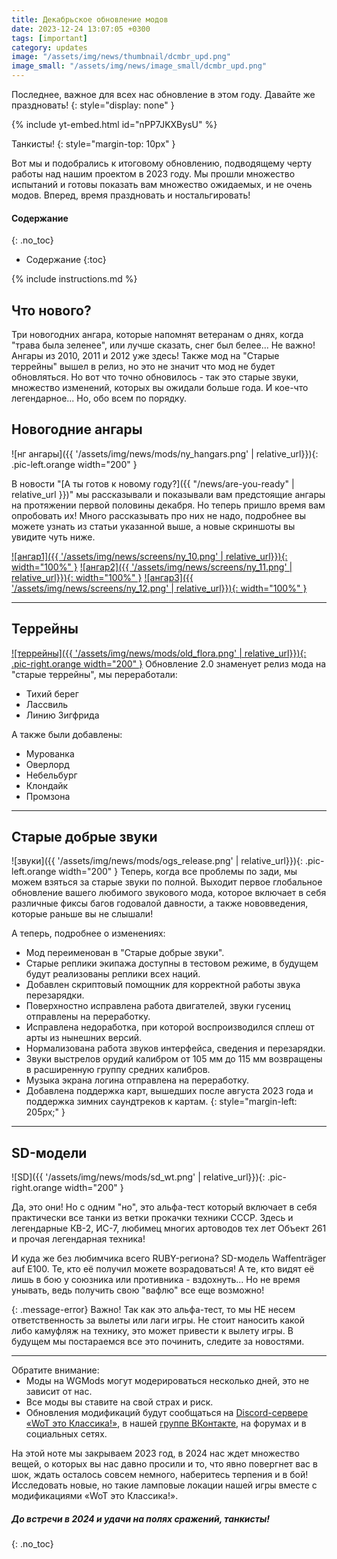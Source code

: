 ```yaml
---
title: Декабрьское обновление модов
date: 2023-12-24 13:07:05 +0300
tags: [important]
category: updates
image: "/assets/img/news/thumbnail/dcmbr_upd.png"
image_small: "/assets/img/news/image_small/dcmbr_upd.png"
---
```

Последнее, важное для всех нас обновление в этом году. Давайте же праздновать!
{: style="display: none" }

{% include yt-embed.html id="nPP7JKXBysU" %}

Танкисты!
{: style="margin-top: 10px" }

Вот мы и подобрались к итоговому обновлению, подводящему черту работы над нашим проектом в 2023 году. Мы прошли множество испытаний и готовы показать вам множество ожидаемых, и не очень модов. Вперед, время праздновать и ностальгировать!

#### Содержание
{: .no_toc}

- Содержание
{:toc}

{% include instructions.md %}

## Что нового?

Три новогодних ангара, которые напомнят ветеранам о днях, когда "трава была зеленее", или лучше сказать, снег был белее... Не важно! Ангары из 2010, 2011 и 2012 уже здесь! Также мод на "Старые террейны" вышел в релиз, но это не значит что мод не будет обновляться. Но вот что точно обновилось - так это старые звуки, множество изменений, которых вы ожидали больше года. И кое-что легендарное... Но, обо всем по порядку.

## Новогодние ангары

![нг ангары]({{ '/assets/img/news/mods/ny_hangars.png' | relative_url}}){: .pic-left.orange width="200" }

В новости "[А ты готов к новому году?]({{ "/news/are-you-ready" | relative_url }})" мы рассказывали и показывали вам предстоящие ангары на протяжении первой половины декабря. Но теперь пришло время вам опробовать их! Много рассказывать про них не надо, подробнее вы можете узнать из статьи указанной выше, а новые скриншоты вы увидите чуть ниже.

[![ангар1]({{ '/assets/img/news/screens/ny_10.png' | relative_url}}){: width="100%" }](/assets/img/news/screens/ny_10.png)
[![ангар2]({{ '/assets/img/news/screens/ny_11.png' | relative_url}}){: width="100%" }](/assets/img/news/screens/ny_11.png)
[![ангар3]({{ '/assets/img/news/screens/ny_12.png' | relative_url}}){: width="100%" }](/assets/img/news/screens/ny_12.png)

---

## Террейны

[![террейны]({{ '/assets/img/news/mods/old_flora.png' | relative_url}}){: .pic-right.orange width="200" }](https://drive.google.com/file/d/1FmohmS9sjSlitiQzPuboNxT1bLcsdWug/view?usp=sharing)
Обновление 2.0 знаменует релиз мода на "старые террейны", мы переработали:

- Тихий берег
- Лассвиль
- Линию Зигфрида

А также были добавлены:

- Мурованка
- Оверлорд
- Небельбург
- Клондайк
- Промзона

---

## Старые добрые звуки

![звуки]({{ '/assets/img/news/mods/ogs_release.png' | relative_url}}){: .pic-left.orange width="200" }
Теперь, когда все проблемы по зади, мы можем взяться за старые звуки по полной. Выходит первое глобальное обновление вашего любимого звукового мода, которое включает в себя различные фиксы багов годовалой давности, а также нововведения, которые раньше вы не слышали!

А теперь, подробнее о изменениях:

- Мод переименован в "Старые добрые звуки".
- Старые реплики экипажа доступны в тестовом режиме, в будущем будут реализованы реплики всех наций.
- Добавлен скриптовый помощник для корректной работы звука перезарядки.
- Поверхностно исправлена работа двигателей, звуки гусениц отправлены на переработку.
- Исправлена недоработка, при которой воспроизводился сплеш от арты из нынешних версий.
- Нормализована работа звуков интерфейса, сведения и перезарядки.
- Звуки выстрелов орудий калибром от 105 мм до 115 мм возвращены в расширенную группу средних калибров.
- Музыка экрана логина отправлена на переработку.
- Добавлена поддержка карт, вышедших после августа 2023 года и поддержка зимних саундтреков к картам.
{: style="margin-left: 205px;" }

---

## SD-модели

![SD]({{ '/assets/img/news/mods/sd_wt.png' | relative_url}}){: .pic-right.orange width="200" }

Да, это они! Но с одним "но", это альфа-тест который включает в себя практически все танки из ветки прокачки техники СССР. Здесь и легендарные КВ-2, ИС-7, любимец многих артоводов тех лет Объект 261 и прочая легендарная техника!

И куда же без любимчика всего RUBY-региона? SD-модель Waffenträger auf E100. Те, кто её получил можете возрадоваться! А те, кто видят её лишь в бою у союзника или противника - вздохнуть... Но не время унывать, ведь получить свою "вафлю" все еще возможно!

{: .message-error}
Важно! Так как это альфа-тест, то мы НЕ несем ответственность за вылеты или лаги игры. Не стоит наносить какой либо камуфляж на технику, это может привести к вылету игры. В будущем мы постараемся все это починить, следите за новостями.

---

<div class="message-info" style="padding-bottom: 0">
Обратите внимание:
<ul style="margin-top: 0px">
  <li>Моды на WGMods могут модерироваться несколько дней, это не зависит от нас.</li>
  <li>Все моды вы ставите на свой страх и риск.</li>
  <li>Обновления модификаций будут сообщаться на <a href="{{ site.data.socials.wek.discord }}">Discord-сервере «WoT это Классика!»</a>, в нашей <a href="{{ site.data.socials.bendy.vk }}">группе ВКонтакте</a>, на форумах и в социальных сетях.</li>
</ul>
</div>

На этой ноте мы закрываем 2023 год, в 2024 нас ждет множество вещей, о которых вы нас давно просили и то, что явно повергнет вас в шок, ждать осталось совсем немного, наберитесь терпения и в бой! Исследовать новые, но такие ламповые локации нашей игры вместе с модификациями «WoT это Классика!».

##### ***До встречи в 2024 и удачи на полях сражений, танкисты!***
{: .no_toc}